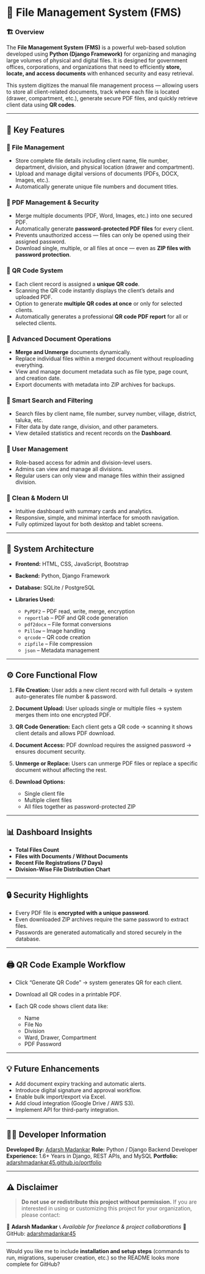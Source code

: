 # 📁 File Management System (FMS)

### 🏗 Overview

The **File Management System (FMS)** is a powerful web-based solution developed using **Python (Django Framework)** for organizing and managing large volumes of physical and digital files. It is designed for government offices, corporations, and organizations that need to efficiently **store, locate, and access documents** with enhanced security and easy retrieval.

This system digitizes the manual file management process — allowing users to store all client-related documents, track where each file is located (drawer, compartment, etc.), generate secure PDF files, and quickly retrieve client data using **QR codes**.

---

## 🚀 Key Features

### 🔹 File Management

* Store complete file details including client name, file number, department, division, and physical location (drawer and compartment).
* Upload and manage digital versions of documents (PDFs, DOCX, Images, etc.).
* Automatically generate unique file numbers and document titles.

### 🔹 PDF Management & Security

* Merge multiple documents (PDF, Word, Images, etc.) into one secured PDF.
* Automatically generate **password-protected PDF files** for every client.
* Prevents unauthorized access — files can only be opened using their assigned password.
* Download single, multiple, or all files at once — even as **ZIP files with password protection**.

### 🔹 QR Code System

* Each client record is assigned a **unique QR code**.
* Scanning the QR code instantly displays the client’s details and uploaded PDF.
* Option to generate **multiple QR codes at once** or only for selected clients.
* Automatically generates a professional **QR code PDF report** for all or selected clients.

### 🔹 Advanced Document Operations

* **Merge and Unmerge** documents dynamically.
* Replace individual files within a merged document without reuploading everything.
* View and manage document metadata such as file type, page count, and creation date.
* Export documents with metadata into ZIP archives for backups.

### 🔹 Smart Search and Filtering

* Search files by client name, file number, survey number, village, district, taluka, etc.
* Filter data by date range, division, and other parameters.
* View detailed statistics and recent records on the **Dashboard**.

### 🔹 User Management

* Role-based access for admin and division-level users.
* Admins can view and manage all divisions.
* Regular users can only view and manage files within their assigned division.

### 🔹 Clean & Modern UI

* Intuitive dashboard with summary cards and analytics.
* Responsive, simple, and minimal interface for smooth navigation.
* Fully optimized layout for both desktop and tablet screens.

---

## 🧱 System Architecture

* **Frontend:** HTML, CSS, JavaScript, Bootstrap
* **Backend:** Python, Django Framework
* **Database:** SQLite / PostgreSQL
* **Libraries Used:**

  * `PyPDF2` – PDF read, write, merge, encryption
  * `reportlab` – PDF and QR code generation
  * `pdf2docx` – File format conversions
  * `Pillow` – Image handling
  * `qrcode` – QR code creation
  * `zipfile` – File compression
  * `json` – Metadata management

---

## ⚙️ Core Functional Flow

1. **File Creation:**
   User adds a new client record with full details → system auto-generates file number & password.

2. **Document Upload:**
   User uploads single or multiple files → system merges them into one encrypted PDF.

3. **QR Code Generation:**
   Each client gets a QR code → scanning it shows client details and allows PDF download.

4. **Document Access:**
   PDF download requires the assigned password → ensures document security.

5. **Unmerge or Replace:**
   Users can unmerge PDF files or replace a specific document without affecting the rest.

6. **Download Options:**

   * Single client file
   * Multiple client files
   * All files together as password-protected ZIP

---

## 📊 Dashboard Insights

* **Total Files Count**
* **Files with Documents / Without Documents**
* **Recent File Registrations (7 Days)**
* **Division-Wise File Distribution Chart**

---

## 🔒 Security Highlights

* Every PDF file is **encrypted with a unique password**.
* Even downloaded ZIP archives require the same password to extract files.
* Passwords are generated automatically and stored securely in the database.

---

## 🖨 QR Code Example Workflow

* Click “Generate QR Code” → system generates QR for each client.
* Download all QR codes in a printable PDF.
* Each QR code shows client data like:

  * Name
  * File No
  * Division
  * Ward, Drawer, Compartment
  * PDF Password

---

## 💡 Future Enhancements

* Add document expiry tracking and automatic alerts.
* Introduce digital signature and approval workflow.
* Enable bulk import/export via Excel.
* Add cloud integration (Google Drive / AWS S3).
* Implement API for third-party integration.

---

## 🧑‍💻 Developer Information

**Developed By:** [Adarsh Madankar](https://github.com/adarshmadankar45)
**Role:** Python / Django Backend Developer
**Experience:** 1.6+ Years in Django, REST APIs, and MySQL
**Portfolio:** [adarshmadankar45.github.io/portfolio](https://adarshmadankar45.github.io/portfolio/)

---

## ⚠️ Disclaimer

> **Do not use or redistribute this project without permission.**
> If you are interested in using or customizing this project for your organization, please contact:

📩 **Adarsh Madankar**
📞 *Available for freelance & project collaborations*
🔗 GitHub: [adarshmadankar45](https://github.com/adarshmadankar45)

---

Would you like me to include **installation and setup steps** (commands to run, migrations, superuser creation, etc.) so the README looks more complete for GitHub?
